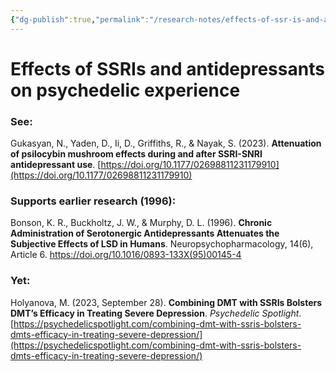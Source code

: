 ```yaml
---
{"dg-publish":true,"permalink":"/research-notes/effects-of-ssr-is-and-antidepressants-on-psychedelic-experience/","tags":["researchnotes"]}
---
```


# Effects of SSRIs and antidepressants on psychedelic experience

### See:
Gukasyan, N., Yaden, D., Ii, D., Griffiths, R., & Nayak, S. (2023). **Attenuation of psilocybin mushroom effects during and after SSRI-SNRI antidepressant use**. [https://doi.org/10.1177/02698811231179910](https://doi.org/10.1177/02698811231179910)

### Supports earlier research (1996):
Bonson, K. R., Buckholtz, J. W., & Murphy, D. L. (1996). **Chronic Administration of Serotonergic Antidepressants Attenuates the Subjective Effects of LSD in Humans**. Neuropsychopharmacology, 14(6), Article 6. https://doi.org/10.1016/0893-133X(95)00145-4

### Yet:
Holyanova, M. (2023, September 28). **Combining DMT with SSRIs Bolsters DMT’s Efficacy in Treating Severe Depression**. _Psychedelic Spotlight_. [https://psychedelicspotlight.com/combining-dmt-with-ssris-bolsters-dmts-efficacy-in-treating-severe-depression/](https://psychedelicspotlight.com/combining-dmt-with-ssris-bolsters-dmts-efficacy-in-treating-severe-depression/)